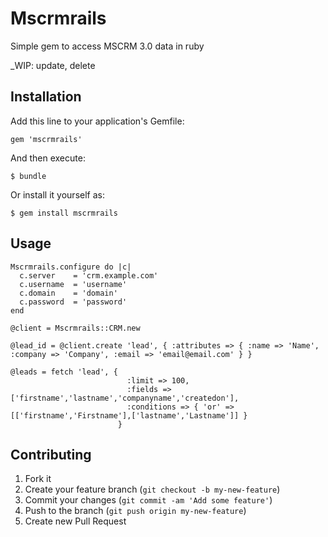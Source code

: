 # Mscrmrails

Simple gem to access MSCRM 3.0 data in ruby

_WIP: update, delete

## Installation

Add this line to your application's Gemfile:

    gem 'mscrmrails'

And then execute:

    $ bundle

Or install it yourself as:

    $ gem install mscrmrails

## Usage

    Mscrmrails.configure do |c|
      c.server    = 'crm.example.com'
      c.username  = 'username'
      c.domain    = 'domain'
      c.password  = 'password'
    end

    @client = Mscrmrails::CRM.new

    @lead_id = @client.create 'lead', { :attributes => { :name => 'Name', :company => 'Company', :email => 'email@email.com' } }

    @leads = fetch 'lead', { 
                              :limit => 100, 
                              :fields => ['firstname','lastname','companyname','createdon'], 
                              :conditions => { 'or' => [['firstname','Firstname'],['lastname','Lastname']] } 
                            }

## Contributing

1. Fork it
2. Create your feature branch (`git checkout -b my-new-feature`)
3. Commit your changes (`git commit -am 'Add some feature'`)
4. Push to the branch (`git push origin my-new-feature`)
5. Create new Pull Request
